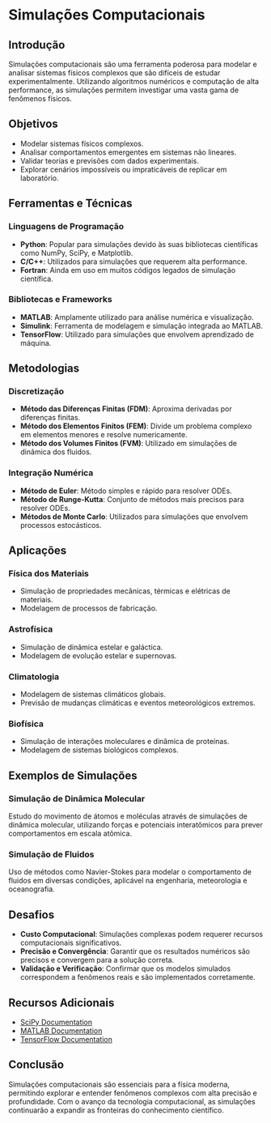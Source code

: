 # Simulações Computacionais

## Introdução
Simulações computacionais são uma ferramenta poderosa para modelar e analisar sistemas físicos complexos que são difíceis de estudar experimentalmente. Utilizando algoritmos numéricos e computação de alta performance, as simulações permitem investigar uma vasta gama de fenômenos físicos.

## Objetivos
- Modelar sistemas físicos complexos.
- Analisar comportamentos emergentes em sistemas não lineares.
- Validar teorias e previsões com dados experimentais.
- Explorar cenários impossíveis ou impraticáveis de replicar em laboratório.

## Ferramentas e Técnicas
### Linguagens de Programação
- **Python**: Popular para simulações devido às suas bibliotecas científicas como NumPy, SciPy, e Matplotlib.
- **C/C++**: Utilizados para simulações que requerem alta performance.
- **Fortran**: Ainda em uso em muitos códigos legados de simulação científica.

### Bibliotecas e Frameworks
- **MATLAB**: Amplamente utilizado para análise numérica e visualização.
- **Simulink**: Ferramenta de modelagem e simulação integrada ao MATLAB.
- **TensorFlow**: Utilizado para simulações que envolvem aprendizado de máquina.

## Metodologias
### Discretização
- **Método das Diferenças Finitas (FDM)**: Aproxima derivadas por diferenças finitas.
- **Método dos Elementos Finitos (FEM)**: Divide um problema complexo em elementos menores e resolve numericamente.
- **Método dos Volumes Finitos (FVM)**: Utilizado em simulações de dinâmica dos fluidos.

### Integração Numérica
- **Método de Euler**: Método simples e rápido para resolver ODEs.
- **Método de Runge-Kutta**: Conjunto de métodos mais precisos para resolver ODEs.
- **Métodos de Monte Carlo**: Utilizados para simulações que envolvem processos estocásticos.

## Aplicações
### Física dos Materiais
- Simulação de propriedades mecânicas, térmicas e elétricas de materiais.
- Modelagem de processos de fabricação.

### Astrofísica
- Simulação de dinâmica estelar e galáctica.
- Modelagem de evolução estelar e supernovas.

### Climatologia
- Modelagem de sistemas climáticos globais.
- Previsão de mudanças climáticas e eventos meteorológicos extremos.

### Biofísica
- Simulação de interações moleculares e dinâmica de proteínas.
- Modelagem de sistemas biológicos complexos.

## Exemplos de Simulações
### Simulação de Dinâmica Molecular
Estudo do movimento de átomos e moléculas através de simulações de dinâmica molecular, utilizando forças e potenciais interatômicos para prever comportamentos em escala atômica.

### Simulação de Fluidos
Uso de métodos como Navier-Stokes para modelar o comportamento de fluidos em diversas condições, aplicável na engenharia, meteorologia e oceanografia.

## Desafios
- **Custo Computacional**: Simulações complexas podem requerer recursos computacionais significativos.
- **Precisão e Convergência**: Garantir que os resultados numéricos são precisos e convergem para a solução correta.
- **Validação e Verificação**: Confirmar que os modelos simulados correspondem a fenômenos reais e são implementados corretamente.

## Recursos Adicionais
- [SciPy Documentation](https://www.scipy.org/docs.html)
- [MATLAB Documentation](https://www.mathworks.com/help/matlab/)
- [TensorFlow Documentation](https://www.tensorflow.org/learn)

## Conclusão
Simulações computacionais são essenciais para a física moderna, permitindo explorar e entender fenômenos complexos com alta precisão e profundidade. Com o avanço da tecnologia computacional, as simulações continuarão a expandir as fronteiras do conhecimento científico.

